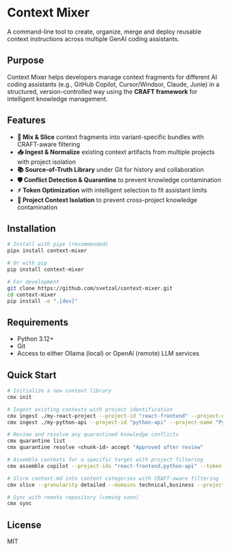 # Context Mixer

A command-line tool to create, organize, merge and deploy reusable context instructions across multiple GenAI coding assistants.

## Purpose

Context Mixer helps developers manage context fragments for different AI coding assistants (e.g., GitHub Copilot, Cursor/Windsor, Claude, Junie) in a structured, version-controlled way using the **CRAFT framework** for intelligent knowledge management.

## Features

- **🔄 Mix & Slice** context fragments into variant-specific bundles with CRAFT-aware filtering
- **📥 Ingest & Normalize** existing context artifacts from multiple projects with project isolation
- **📚 Source-of-Truth Library** under Git for history and collaboration
- **🛡️ Conflict Detection & Quarantine** to prevent knowledge contamination
- **⚡ Token Optimization** with intelligent selection to fit assistant limits
- **🎯 Project Context Isolation** to prevent cross-project knowledge contamination

## Installation

```bash
# Install with pipx (recommended)
pipx install context-mixer

# Or with pip
pip install context-mixer

# For development
git clone https://github.com/svetzal/context-mixer.git
cd context-mixer
pip install -e ".[dev]"
```

## Requirements

- Python 3.12+
- Git
- Access to either Ollama (local) or OpenAI (remote) LLM services

## Quick Start

```bash
# Initialize a new context library
cmx init

# Ingest existing contexts with project identification
cmx ingest ./my-react-project --project-id "react-frontend" --project-name "React Frontend App"
cmx ingest ./my-python-api --project-id "python-api" --project-name "Python REST API"

# Review and resolve any quarantined knowledge conflicts
cmx quarantine list
cmx quarantine resolve <chunk-id> accept "Approved after review"

# Assemble contexts for a specific target with project filtering
cmx assemble copilot --project-ids "react-frontend,python-api" --token-budget 8192

# Slice context.md into content categories with CRAFT-aware filtering
cmx slice --granularity detailed --domains technical,business --project-ids "react-frontend"

# Sync with remote repository (coming soon)
cmx sync
```

## License

MIT
